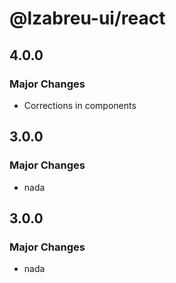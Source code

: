 # @lzabreu-ui/react

## 4.0.0

### Major Changes

- Corrections in components

## 3.0.0

### Major Changes

- nada

## 3.0.0

### Major Changes

- nada
